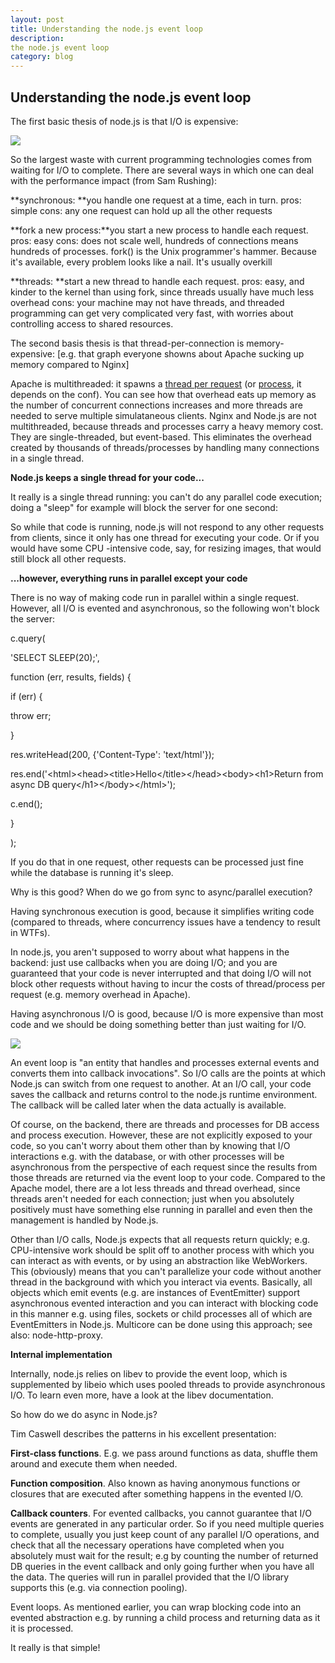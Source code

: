```yaml
---
layout: post
title: Understanding the node.js event loop
description: 
the node.js event loop
category: blog
---
```



## Understanding the node.js event loop

The first basic thesis of node.js is that I/O is expensive:

![](http://hiphotos.baidu.com/xoxoxo/pic/item/8772f7faaf51f3dea584d1de94eef01f3a29793d.jpg)

So the largest waste with current programming technologies comes from waiting for I/O to complete. There are several ways in which one can deal with the performance impact (from Sam Rushing):

**synchronous: **you handle one request at a time, each in turn. pros: simple cons: any one request can hold up all the other requests

**fork a new process:**you start a new process to handle each request. pros: easy cons: does not scale well, hundreds of connections means hundreds of processes. fork() is the Unix programmer's hammer. Because it's available, every problem looks like a nail. It's usually overkill

**threads: **start a new thread to handle each request. pros: easy, and kinder to the kernel than using fork, since threads usually have much less overhead cons: your machine may not have threads, and threaded programming can get very complicated very fast, with worries about controlling access to shared resources.

The second basis thesis is that thread-per-connection is memory-expensive: \[e.g. that graph everyone showns about Apache sucking up memory compared to Nginx\]

Apache is multithreaded: it spawns a [thread per request][0] (or [process][1], it depends on the conf). You can see how that overhead eats up memory as the number of concurrent connections increases and more threads are needed to serve multiple simulataneous clients. Nginx and Node.js are not multithreaded, because threads and processes carry a heavy memory cost. They are single-threaded, but event-based. This eliminates the overhead created by thousands of threads/processes by handling many connections in a single thread.

**Node.js keeps a single thread for your code...**

It really is a single thread running: you can't do any parallel code execution; doing a "sleep" for example will block the server for one second:

So while that code is running, node.js will not respond to any other requests from clients, since it only has one thread for executing your code. Or if you would have some CPU -intensive code, say, for resizing images, that would still block all other requests.

**...however, everything runs in parallel except your code**

There is no way of making code run in parallel within a single request. However, all I/O is evented and asynchronous, so the following won't block the server:

c.query(

'SELECT SLEEP(20);',

function (err, results, fields) {

if (err) {

throw err;

}

res.writeHead(200, {'Content-Type': 'text/html'});

res.end('<html\><head\><title\>Hello</title\></head\><body\><h1\>Return from async DB query</h1\></body\></html\>');

c.end();

}

);

If you do that in one request, other requests can be processed just fine while the database is running it's sleep.

Why is this good? When do we go from sync to async/parallel execution?

Having synchronous execution is good, because it simplifies writing code (compared to threads, where concurrency issues have a tendency to result in WTFs).

In node.js, you aren't supposed to worry about what happens in the backend: just use callbacks when you are doing I/O; and you are guaranteed that your code is never interrupted and that doing I/O will not block other requests without having to incur the costs of thread/process per request (e.g. memory overhead in Apache).

Having asynchronous I/O is good, because I/O is more expensive than most code and we should be doing something better than just waiting for I/O.

![](http://hiphotos.baidu.com/xoxoxo/pic/item/bd8bc41b9d16fdfabfbdaf54b48f8c5495ee7b1e.jpg)

An event loop is "an entity that handles and processes external events and converts them into callback invocations". So I/O calls are the points at which Node.js can switch from one request to another. At an I/O call, your code saves the callback and returns control to the node.js runtime environment. The callback will be called later when the data actually is available.

Of course, on the backend, there are threads and processes for DB access and process execution. However, these are not explicitly exposed to your code, so you can't worry about them other than by knowing that I/O interactions e.g. with the database, or with other processes will be asynchronous from the perspective of each request since the results from those threads are returned via the event loop to your code. Compared to the Apache model, there are a lot less threads and thread overhead, since threads aren't needed for each connection; just when you absolutely positively must have something else running in parallel and even then the management is handled by Node.js.

Other than I/O calls, Node.js expects that all requests return quickly; e.g. CPU-intensive work should be split off to another process with which you can interact as with events, or by using an abstraction like WebWorkers. This (obviously) means that you can't parallelize your code without another thread in the background with which you interact via events. Basically, all objects which emit events (e.g. are instances of EventEmitter) support asynchronous evented interaction and you can interact with blocking code in this manner e.g. using files, sockets or child processes all of which are EventEmitters in Node.js. Multicore can be done using this approach; see also: node-http-proxy.

**Internal implementation**

Internally, node.js relies on libev to provide the event loop, which is supplemented by libeio which uses pooled threads to provide asynchronous I/O. To learn even more,  have a look at the libev documentation.

So how do we do async in Node.js?

Tim Caswell describes the patterns in his excellent presentation:

**First-class functions**. E.g. we pass around functions as data, shuffle them around and execute them when needed.

**Function composition**. Also known as having anonymous functions or closures that are executed after something happens in the evented I/O.

**Callback counters**. For evented callbacks, you cannot guarantee that I/O events are generated in any particular order. So if you need multiple queries to complete, usually you just keep count of any parallel I/O operations, and check that all the necessary operations have completed when you absolutely must wait for the result; e.g by counting the number of returned DB queries in the event callback and only going further when you have all the data. The queries will run in parallel provided that the I/O library supports this (e.g. via connection pooling).

Event loops. As mentioned earlier, you can wrap blocking code into an evented abstraction e.g. by running a child process and returning data as it it is processed.

It really is that simple!


[0]: http://httpd.apache.org/docs/2.0/mod/worker.html
[1]: http://httpd.apache.org/docs/2.0/mod/prefork.html